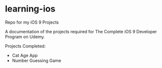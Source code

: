 # learning-ios
Repo for my iOS 9 Projects

A documentation of the projects required for The Complete iOS 9 Developer Program on Udemy.

Projects Completed:

- Cat Age App
- Number Guessing Game

